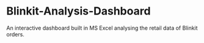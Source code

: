 # Blinkit-Analysis-Dashboard
An interactive dashboard built in MS Excel analysing the retail data of Blinkit orders.
